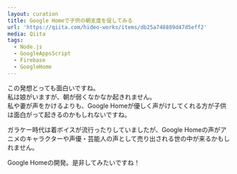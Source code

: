 ```yaml
---
layout: curation
title: Google Homeで子供の朝支度を促してみる
url: 'https://qiita.com/hideo-works/items/db25a748889d47d5eff2'
media: Qiita
tags:
  - Node.js
  - GoogleAppsScript
  - Firebase
  - GoogleHome
---
```

この発想とっても面白いですね。  
私は娘がいますが、朝が弱くなかなか起きれません。  
私や妻が声をかけるよりも、Google Homeが優しく声がけしてくれる方が子供は面白がって起きるのかもしれないですね。  

ガラケー時代は着ボイスが流行ったりしていましたが、Google Homeの声がアニメのキャラクターや声優・芸能人の声として売り出される世の中が来るかもしれません。

Google Homeの開発。是非してみたいですね！

